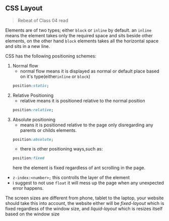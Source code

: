 ## CSS Layout

> Rebeat of Class 04 read

Elements are of two types; either `block` or `inline` by default.
an `inline` means the element takes only the required space and sits beside other elements, on the other hand `block` elements takes all the horizontal space and sits in a new line.

CSS has the following positioning schemes:
1. Normal flow
    - normal flow means it is displayed as normal or default place based on it's type(either`inline` or `block`)
    ```css
    position:static;
    ```
2. Relative Positioning
    - relative means it is positioned relative to the normal position
    ```css
    position:relative;
    ```
3. Absolute positioning
    - means it is positioned relative to the page only disregarding any parents or childs elements.
    ```css
    position:absolute;
    ```
    - there is other positioning ways,such as:
    ```css
    position:fixed
    ```
    here the element is fixed regardless of ant scrolling in the page.

- `z-index:<number>;` this controlls the layer of the element
- i suggest to not use `float` it will mess up the page when any unexpected error happens.

The screen sizes are different from phone, tablet to the laptop, your website should take this into account, the website either will be *fixed-layout* which is fixed regardless of the window size, and *liquid-layout* which is resizes itself based on the window size

